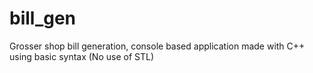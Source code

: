 # bill_gen
Grosser shop bill generation, console based application made with C++ using basic syntax (No use of STL)
